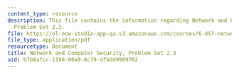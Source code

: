 ```yaml
---
content_type: resource
description: This file contains the information regarding Network and Computer Security,
  Problem Set 2.3.
file: https://ol-ocw-studio-app-qa.s3.amazonaws.com/courses/6-857-network-and-computer-security-spring-2014/b7b8afcc119880a98c79dfbdd9909762_MIT6_857S14_2.3.pdf
file_type: application/pdf
resourcetype: Document
title: Network and Computer Security, Problem Set 2.3
uid: b7b8afcc-1198-80a9-8c79-dfbdd9909762
---
```

